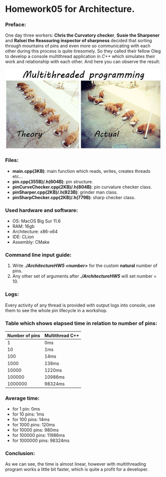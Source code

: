 # Homework05 for Architecture.

### Preface:
One day three workers: **Chris the Curvatory checker**, **Susie the Sharpener** and **Ralsei the Reassuring inspector of sharpness** decided that sorting through mountains of pins and even more so communicating with each other during this process is quite tiresomely. So they called their fellow Oleg to develop a console multithread application in *C++* which simulates their work and relationship with each other. And here you can observe the result:

![alt text](https://github.com/OFFLUCK/Architecture/blob/master/ArchitectureHW5/meme.png)

### Files:
- **main.cpp(3KB)**: main function which reads, writes, creates threads etc...
- **pin.cpp(355B)/.h(604B)**: pin structure.
- **pinCurveChecker.cpp(2KB)/.h(804B)**: pin curvature checker class.
- **pinSharper.cpp(2KB)/.h(823B)**: grinder man class.
- **pinSharpChecker.cpp(2KB)/.h(779B)**: sharp checker class.

### Used hardware and software:
- OS: MacOS Big Sur 11.6
- RAM: 16gb
- Architecture: x86-x64
- IDE: CLion
- Assembly: CMake

### Command line input guide:
1) Write ***./ArchitectureHW5 \<number\>*** for the custom **natural** number of pins.
2) Any other set of arguments after ***./ArchitectureHW5*** will set number = 10.

### Logs:
Every activity of any thread is provided with output logs into console, use them to see the whole pin lifecycle in a workshop.

### Table which shows elapsed time in relation to number of pins:

|Number of pins|  Multithread C++  |
|--------------|-------------------|
|1             |0ms                |
|10            |1ms                |
|100           |14ms               |
|1000          |138ms              |
|10000         |1220ms             |
|100000        |10986ms            |
|1000000       |98324ms            |

### Average time:
- for 1 pin: 0ms
- for 10 pins: 1ms
- for 100 pins: 14ms
- for 1000 pins: 120ms
- for 10000 pins: 980ms
- for 100000 pins: 11986ms
- for 1000000 pins: 98324ms

### Conclusion:
As we can see, the time is almost linear, however with multithreading program works a little bit faster, which is quite a profit for a developer.
